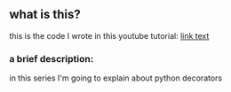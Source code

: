 ## what is this?
this is the code I wrote in this youtube tutorial:
<a href="https://www.youtube.com">link text</a>

### a brief description:
in this series I'm going to explain about python decorators